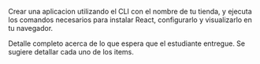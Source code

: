 Crear una aplicacion utilizando el CLI con el nombre de tu tienda, y ejecuta los comandos necesarios para instalar React, configurarlo y visualizarlo en tu navegador.


Detalle completo acerca de lo que espera que el estudiante entregue. Se sugiere detallar cada uno de los items.
